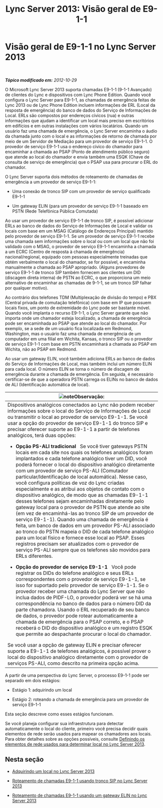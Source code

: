 ﻿---
title: 'Lync Server 2013: Visão geral de E9-1-1'
TOCTitle: Visão geral de E9-1-1
ms:assetid: c01e6774-bc9f-4c5b-a60b-478b7317b2b7
ms:mtpsurl: https://technet.microsoft.com/pt-br/library/Gg412936(v=OCS.15)
ms:contentKeyID: 49307982
ms.date: 05/19/2016
mtps_version: v=OCS.15
ms.translationtype: HT
---

# Visão geral de E9-1-1 no Lync Server 2013

 

_**Tópico modificado em:** 2012-10-29_

O Microsoft Lync Server 2013 suporta chamadas E9-1-1 (9-1-1 Avançado) de clientes do Lync e dispositivos com Lync Phone Edition. Quando você configura o Lync Server para E9-1-1, as chamadas de emergência feitas de Lync 2013 ou de Lync Phone Edition incluem informações de ERL (Local da resposta de emergência) do banco de dados do Serviço de Informações de Local. ERLs são compostos por endereços cívicos (rua) e outras informações que ajudam a identificar um local mais preciso em escritórios em edifícios e em outras instalações com vários locatários. Quando um usuário faz uma chamada de emergência, o Lync Server encaminha o áudio da chamada junto com o local e as informações de retorno de chamada por meio de um Servidor de Mediação para um provedor de serviço E9-1-1. O provedor de serviço E9-1-1 usa o endereço cívico do chamador para encaminhar a chamada ao PSAP (Ponto de atendimento público seguro) que atende ao local do chamador e envia também uma ESQK (Chave de consulta de serviço de emergência) que o PSAP usa para procurar o ERL do chamador.

O Lync Server suporta dois métodos de roteamento de chamadas de emergência a um provedor de serviço E9-1-1:

  - Uma conexão de tronco SIP com um provedor de serviço qualificado E9-1-1

  - Um gateway ELIN (para um provedor de serviço E9-1-1 baseado em PSTN (Rede Telefônica Pública Comutada)

Ao usar um provedor de serviço E9-1-1 de tronco SIP, é possível adicionar ERLs ao banco de dados do Serviço de Informações de Local e validar os locais com base em um MSAG (Catálogo de Endereços Principal) mantido pelo provedor de serviço E9-1-1. Se um provedor de serviço E9-1-1 recebe uma chamada sem informações sobre o local ou com um local que não foi validado com o MSAG, o provedor de serviço E9-1-1 encaminha a chamada a um ECRC (Centro de resposta à chamada de emergência) nacional/regional, equipado com pessoas especialmente treinadas que obtém verbalmente o local do chamador, se for possível, e encaminha manualmente a chamada ao PSAP apropriado. (Alguns provedores de serviço E9-1-1 de tronco SIP também fornecem aos clientes um DID (discagem direta interna) de PSTN ao ECRC, o que proporciona um meio alternativo de encaminhar as chamadas de 9-1-1, se um tronco SIP falhar por qualquer motivo).

Ao contrário dos telefones TDM (Multiplexação de divisão do tempo) e PBX (Central privada de comutação telefônica) com base em IP que possuem locais fixos, um ponto de extremidade do Lync pode ser bastante móvel. Quando você implanta o recurso E9-1-1, o Lync Server garante que não importa onde um chamador esteja localizado, a chamada de emergência pode ser encaminhada ao PSAP que atende ao local do chamador. Por exemplo, se a sede de um usuário fica localizada em Redmond, Washington, mas o usuário faz uma chamada de emergência de um computador em uma filial em Wichita, Kansas, o tronco SIP ou o provedor de serviço E9-1-1 com base em PSTN encaminhará a chamada ao PSAP em Wichita, não ao PSAP em Redmond.

Ao usar um gateway ELIN, você também adiciona ERLs ao banco de dados do Serviço de Informações de Local, mas também inclui um número ELIN para cada local. O número ELIN se torna o número de discagem de emergência durante a chamada de emergência. Em seguida, é necessário certificar-se de que a operadora PSTN carrega os ELINs no banco de dados de ALI (Identificação automática de local).

<table>
<colgroup>
<col style="width: 100%" />
</colgroup>
<thead>
<tr class="header">
<th><img src="images/Gg425756.note(OCS.15).gif" title="note" alt="note" />Observação:</th>
</tr>
</thead>
<tbody>
<tr class="odd">
<td>Dispositivos analógicos conectados ao Lync não podem receber informações sobre o local do Serviço de Informações de Local ou transmitir o local ao provedor de serviço E9-1-1. Se você usar a opção do provedor de serviço E9-1-1 do tronco SIP e precisar oferecer suporte ao E9-1-1 a partir de telefones analógicos, terá duas opções:<ul><li><p><strong>Opção PS-ALI tradicional</strong>   Se você tiver gateways PSTN locais em cada site nos quais os telefones analógicos foram implantados e cada telefone analógico tiver um DID, você poderá fornecer o local do dispositivo analógico diretamente com um provedor de serviço PS-ALI (Comutador particular/Identificação de local automática). Nesse caso, você configura políticas de voz do Lync criadas especialmente e as atribui aos objetos de contato com o dispositivo analógico, de modo que as chamadas E9-1-1 desses telefones sejam encaminhadas diretamente pelo gateway local para o provedor de PSTN que atende ao site (em vez de encaminhá-las ao tronco SIP de um provedor de serviço E9-1-1). Quando uma chamada de emergência é feita, um banco de dados em um provedor PS-ALI associado ao tronco do PSTN mapeia o DID de cada telefone analógico para um local físico e fornece esse local ao PSAP. Esses registros precisam ser atualizados com o provedor de serviço PS-ALI sempre que os telefones são movidos para ERLs diferentes.</p></li><li><p><strong>Opção do provedor de serviço E9-1-1</strong>   Você pode registrar os DIDs do telefone analógico e seus ERLs correspondentes com o provedor de serviço E9-1-1, se isso for suportado pelo provedor de serviço E9-1-1. Se o provedor receber uma chamada do Lync Server que não inclua dados de PIDF-LO, o provedor poderá ver se há uma correspondência no banco de dados para o número DID da parte chamadora. Usando o ERL recuperado de seu banco de dados, o provedor pode rotear automaticamente a chamada de emergência para o PSAP correto, e o PSAP receberá o DID do dispositivo analógico e um registro ESQK que permite ao despachante procurar o local do chamador.</p></li></ul>
Se você usar a opção de gateway ELIN e precisar oferecer suporte a E9-1-1 de telefones analógicos, é possível prover o local do dispositivo analógico diretamente com o provedor de serviços PS-ALI, como descrito na primeira opção acima.</td>
</tr>
</tbody>
</table>


A partir de uma perspectiva do Lync Server, o processo E9-1-1 pode ser separado em dois estágios:

  - Estágio 1: adquirindo um local

  - Estágio 2: roteando a chamada de emergência para um provedor de serviço E9-1-1

Esta seção descreve como esses estágios funcionam.

Se você planeja configurar sua infraestrutura para detectar automaticamente o local do cliente, primeiro você precisa decidir quais elementos de rede serão usados para mapear os chamadores aos locais. Para obter detalhes sobre as opções possíveis, consulte [Definindo os elementos de rede usados para determinar local no Lync Server 2013](lync-server-2013-defining-the-network-elements-used-to-determine-location.md).

## Nesta seção

  - [Adquirindo um local no Lync Server 2013](lync-server-2013-acquiring-a-location.md)

  - [Roteamento de chamadas E9-1-1 usando tronco SIP no Lync Server 2013](lync-server-2013-routing-e9-1-1-calls-by-using-a-sip-trunk.md)

  - [Roteamento de chamadas E9-1-1 usando um gateway ELIN no Lync Server 2013](lync-server-2013-routing-e9-1-1-calls-by-using-an-elin-gateway.md)

